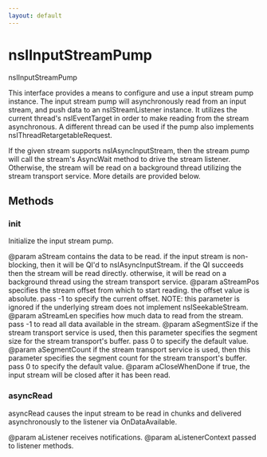 ```yaml
---
layout: default
---
```


# nsIInputStreamPump #

nsIInputStreamPump

This interface provides a means to configure and use a input stream pump
instance.  The input stream pump will asynchronously read from an input
stream, and push data to an nsIStreamListener instance.  It utilizes the
current thread's nsIEventTarget in order to make reading from the stream
asynchronous. A different thread can be used if the pump also implements
nsIThreadRetargetableRequest.

If the given stream supports nsIAsyncInputStream, then the stream pump will
call the stream's AsyncWait method to drive the stream listener.  Otherwise,
the stream will be read on a background thread utilizing the stream
transport service.  More details are provided below.


## Methods ##

### init ###

Initialize the input stream pump.

@param aStream
       contains the data to be read.  if the input stream is non-blocking,
       then it will be QI'd to nsIAsyncInputStream.  if the QI succeeds
       then the stream will be read directly.  otherwise, it will be read
       on a background thread using the stream transport service.
@param aStreamPos
       specifies the stream offset from which to start reading.  the
       offset value is absolute.  pass -1 to specify the current offset.
       NOTE: this parameter is ignored if the underlying stream does not
       implement nsISeekableStream.
@param aStreamLen
       specifies how much data to read from the stream.  pass -1 to read
       all data available in the stream.
@param aSegmentSize
       if the stream transport service is used, then this parameter
       specifies the segment size for the stream transport's buffer.
       pass 0 to specify the default value.
@param aSegmentCount
       if the stream transport service is used, then this parameter
       specifies the segment count for the stream transport's buffer.
       pass 0 to specify the default value.
@param aCloseWhenDone
       if true, the input stream will be closed after it has been read.


### asyncRead ###

asyncRead causes the input stream to be read in chunks and delivered
asynchronously to the listener via OnDataAvailable.

@param aListener
       receives notifications.
@param aListenerContext
       passed to listener methods.

